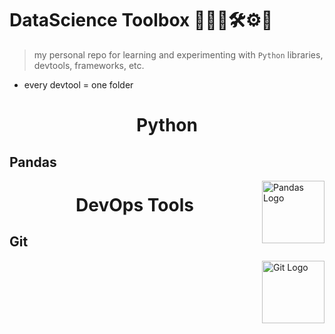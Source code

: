 # DataScience Toolbox 👩🏾‍💻🛠⚙️🧰  
>my personal repo for learning and experimenting with `Python` libraries, devtools, frameworks, etc.

- every devtool = one folder 

<h1 align="center">Python</h1>

## Pandas 
<img align="right" src="https://user-images.githubusercontent.com/7769683/220074028-244d92a6-2253-466a-afac-0a97fc98a74e.png" height="100" alt="Pandas Logo"> 


<h1 align="center">DevOps Tools</h1>

## Git 

<img align="right" src="https://user-images.githubusercontent.com/7769683/220226375-7fd39de9-fcbd-451c-be8b-f26a1d660227.png" height="100" alt="Git Logo"> 
